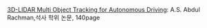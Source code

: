 [3D-LIDAR Multi Object Tracking for Autonomous Driving](https://www.slideshare.net/adioshun/3dlidar-multi-object-tracking-for-autonomous-driving): A.S. Abdul Rachman,석사 학위 논문, 140page